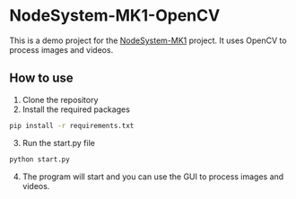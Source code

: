 # NodeSystem-MK1-OpenCV
This is a demo project for the [NodeSystem-MK1](https://github.com/dron3flyv3r/NodeSystem-MK1) project. It uses OpenCV to process images and videos.

## How to use
1. Clone the repository
2. Install the required packages
```bash
pip install -r requirements.txt
```
3. Run the start.py file
```bash
python start.py
```
4. The program will start and you can use the GUI to process images and videos.